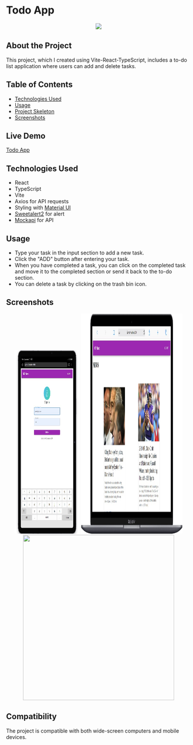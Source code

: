 # Todo App

<div align="center">
  <img src="./src/assets/todo-ts.gif" />
</div>

## About the Project

This project, which I created using Vite-React-TypeScript, includes a to-do list application where users can add and delete tasks.

## Table of Contents

- [Technologies Used](#technologies-used)
- [Usage](#usage)
- [Project Skeleton](#project-skeleton)
- [Screenshots](#screenshots)

## Live Demo

[Todo App](https://todo-with-ts-eight.vercel.app/)


## Technologies Used

- React
- TypeScript
- Vite
- Axios for API requests
- Styling with [Material UI](https://mui.com/)
- [Sweetalert2](https://sweetalert2.github.io/) for alert 
- [Mockapi](https://mockapi.io//) for API 

## Usage

- Type your task in the input section to add a new task.
- Click the "ADD" button after entering your task.
- When you have completed a task, you can click on the completed task and move it to the completed section or send it back to the to-do section.
- You can delete a task by clicking on the trash bin icon.



## Screenshots

<div align="center">
  <img src="./src/assets/Screenshot_1.jpg"  width="35%" height="500" />
  <img src="./src/assets/Screenshot_2.jpg"  width="55%" height="600" />
  <img src="./src/assets/Screenshot_3.jpg"  width="90.5%" height="450" />
</div>

## Compatibility

The project is compatible with both wide-screen computers and mobile devices.